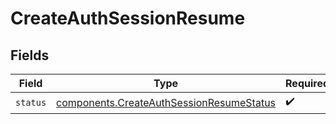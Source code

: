 # CreateAuthSessionResume


## Fields

| Field                                                                                                | Type                                                                                                 | Required                                                                                             | Description                                                                                          |
| ---------------------------------------------------------------------------------------------------- | ---------------------------------------------------------------------------------------------------- | ---------------------------------------------------------------------------------------------------- | ---------------------------------------------------------------------------------------------------- |
| `status`                                                                                             | [components.CreateAuthSessionResumeStatus](../../models/components/createauthsessionresumestatus.md) | :heavy_check_mark:                                                                                   | N/A                                                                                                  |